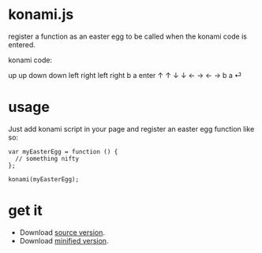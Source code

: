 # konami.js
register a function as an easter egg to be called when the konami code is entered.

konami code:

up up down down left right left right b a enter
&uarr; &uarr; &darr; &darr; &larr; &rarr; &larr; &rarr; b a &#9166;

# usage

Just add konami script in your page and register an easter egg function like so:

```
var myEasterEgg = function () {
  // something nifty
};

konami(myEasterEgg);
```

# get it

* Download [source version].
* Download [minified version].

[source version]:       https://raw.githubusercontent.com/kenglxn/konami.js/master/konami.js
[minified version]:     https://raw.githubusercontent.com/kenglxn/konami.js/master/konami.min.js